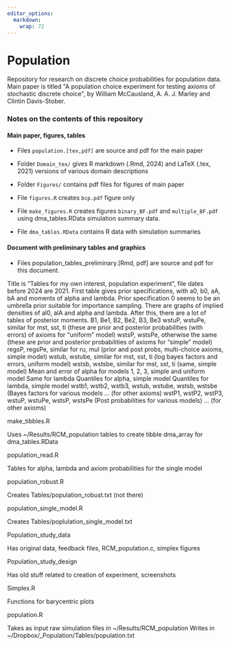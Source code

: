 ```yaml
---
editor_options: 
  markdown: 
    wrap: 72
---
```


# Population

Repository for research on discrete choice probabilities for population
data. Main paper is titled "A population choice experiment for testing
axioms of stochastic discrete choice", by William McCausland, A. A. J.
Marley and Clintin Davis-Stober.

### Notes on the contents of this repository

#### Main paper, figures, tables

-   Files `population.[tex,pdf]` are source and pdf for the main paper

-   Folder `Domain_tex/` gives R markdown (.Rmd, 2024) and LaTeX (.tex,
    2021) versions of various domain descriptions

-   Folder `Figures/` contains pdf files for figures of main paper

-   File `figures.R` creates `bcp.pdf` figure only

-   File `make_figures.R` creates figures `binary_BF.pdf` and
    `multiple_BF.pdf` using dma_tables.RData simulation summary data.

-   File `dma_tables.RData` contains R data with simulation summaries

#### Document with preliminary tables and graphics

-   Files population_tables_preliminary.[Rmd, pdf] are source and pdf
    for this document.

Title is “Tables for my own interest, population experiment”, file dates
before 2024 are 2021. First table gives prior specifications, with a0,
b0, aA, bA and moments of alpha and lambda. Prior specification 0 seems
to be an umbrella prior suitable for importance sampling. There are
graphs of implied densities of al0, alA and alpha and lambda. After
this, there are a lot of tables of posterior moments. B1, Be1, B2, Be2,
B3, Be3 wstuP, wstuPe, similar for mst, sst, ti (these are prior and
posterior probabilities (with errors) of axioms for “uniform” model)
wstsP, wstsPe, otherwise the same (these are prior and posterior
probabilities of axioms for “simple” model) regsP, regsPe, similar for
ru, mul (prior and post probs, multi-choice axioms, simple model) wstub,
wstube, similar for mst, sst, ti (log bayes factors and errors, uniform
model) wstsb, wstsbe, similar for mst, sst, ti (same, simple model) Mean
and error of alpha for models 1, 2, 3, simple and uniform model Same for
lambda Quantiles for alpha, simple model Quantiles for lambda, simple
model wstb1, wstb2, wstb3, wstub, wstube, wstsb, wstsbe (Bayes factors
for various models … (for other axioms) wstP1, wstP2, wstP3, wstuP,
wstuPe, wstsP, wstsPe (Post probabilities for various models) … (for
other axioms)

make_tibbles.R

Uses \~/Results/RCM_population tables to create tibble dma_array for
dma_tables.RData

population_read.R

Tables for alpha, lambda and axiom probabilities for the single model

population_robust.R

Creates Tables/population_robust.txt (not there)

population_single_model.R

Creates Tables/poplulation_single_model.txt

Population_study_data

Has original data, feedback files, RCM_population.c, simplex figures

Population_study_design

Has old stuff related to creation of experiment, screenshots

Simplex.R

Functions for barycentric plots

population.R

Takes as input raw simulation files in \~/Results/RCM_population Writes
in \~/Dropbox/\_Population/Tables/population.txt
